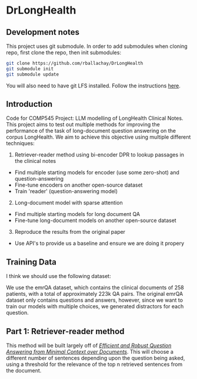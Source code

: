 # DrLongHealth

## Development notes
This project uses git submodule. In order to add submodules when cloning repo, first clone the repo, then init submodules:

```bash
git clone https://github.com/rballachay/DrLongHealth
git submodule init
git submodule update
```

You will also need to have git LFS installed. Follow the instructions [here](https://docs.github.com/en/repositories/working-with-files/managing-large-files/installing-git-large-file-storage).  

## Introduction
Code for COMP545 Project: LLM modelling of LongHealth Clinical Notes. This project aims to test out multiple methods for improving the performance of the task of long-document question answering on the corpus LongHealth. We aim to achieve this objective using multiple different techniques:

1. Retriever-reader method using bi-encoder DPR to lookup passages in the clinical notes
- Find multiple starting models for encoder (use some zero-shot) and question-answering
- Fine-tune encoders on another open-source dataset
- Train 'reader' (question-answering model)

2. Long-document model with sparse attention 
- Find multiple starting models for long document QA 
- Fine-tune long-document models on another open-source dataset

3. Reproduce the results from the original paper 
- Use API's to provide us a baseline and ensure we are doing it propery

## Training Data
I think we should use the following dataset: 

We use the emrQA dataset, which contains the clinical documents of 258 patients, with a total of approximately 223k QA pairs. The original emrQA dataset only contains questions and answers, however, since we want to train our models with multiple choices, we generated distractors for each question.

## Part 1: Retriever-reader method
This method will be built largely off of [_Efficient and Robust Question Answering from Minimal Context over Documents_](https://arxiv.org/abs/1805.08092). This will choose a different number of sentences depending upon the question being asked, using a threshold for the relevance of the top n retrieved sentences from the document. 
